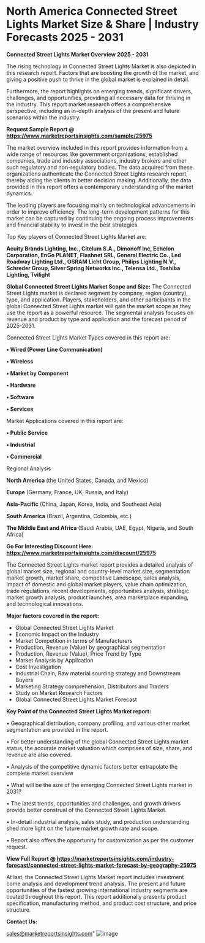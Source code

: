 # North America Connected Street Lights Market Size & Share | Industry Forecasts 2025 - 2031

<Strong> Connected Street Lights Market Overview 2025 - 2031</strong>

The rising technology in Connected Street Lights Market is also depicted in this research report. Factors that are boosting the growth of the market, and giving a positive push to thrive in the global market is explained in detail.

Furthermore, the report highlights on emerging trends, significant drivers, challenges, and opportunities, providing all necessary data for thriving in the industry. This report market research offers a comprehensive perspective, including an in-depth analysis of the present and future scenarios within the industry.

<strong>Request Sample Report @ <a href=https://www.marketreportsinsights.com/sample/25975>https://www.marketreportsinsights.com/sample/25975</a></strong>

The market overview included in this report provides information from a wide range of resources like government organizations, established companies, trade and industry associations, industry brokers and other such regulatory and non-regulatory bodies. The data acquired from these organizations authenticate the Connected Street Lights research report, thereby aiding the clients in better decision making. Additionally, the data provided in this report offers a contemporary understanding of the market dynamics.

The leading players are focusing mainly on technological advancements in order to improve efficiency. The long-term development patterns for this market can be captured by continuing the ongoing process improvements and financial stability to invest in the best strategies.

Top Key players of Connected Street Lights Market are:

<strong>Acuity Brands Lighting, Inc., Citelum S.A., Dimonoff Inc, Echelon Corporation, EnGo PLANET, Flashnet SRL, General Electric Co., Led Roadway Lighting Ltd., OSRAM Licht Group, Philips Lighting N.V., Schreder Group, Silver Spring Networks Inc., Telensa Ltd., Toshiba Lighting, Tvilight</strong>

<strong><b>Global Connected Street Lights Market Scope and Size:</b></strong>
The Connected Street Lights market is declared segment by company, region (country), type, and application. Players, stakeholders, and other participants in the global Connected Street Lights market will gain the market scope as they use the report as a powerful resource. The segmental analysis focuses on revenue and product by type and application and the forecast period of 2025-2031.

Connected Street Lights Market Types covered in this report are:

<strong>• Wired (Power Line Communication)

• Wireless

• Market by Component

• Hardware

• Software

• Services</strong>

Market Applications covered in this report are:

<strong>• Public Service

• Industrial

• Commercial</strong> 

Regional Analysis

<strong>North America</strong> (the United States, Canada, and Mexico)

<strong>Europe</strong> (Germany, France, UK, Russia, and Italy)

<strong>Asia-Pacific</strong> (China, Japan, Korea, India, and Southeast Asia)

<strong>South America</strong> (Brazil, Argentina, Colombia, etc.)

<strong>The Middle East and Africa</strong> (Saudi Arabia, UAE, Egypt, Nigeria, and South Africa)

<strong>Go For Interesting Discount Here: <a href=https://www.marketreportsinsights.com/discount/25975>https://www.marketreportsinsights.com/discount/25975</a></strong>

The Connected Street Lights market report provides a detailed analysis of global market size, regional and country-level market size, segmentation market growth, market share, competitive Landscape, sales analysis, impact of domestic and global market players, value chain optimization, trade regulations, recent developments, opportunities analysis, strategic market growth analysis, product launches, area marketplace expanding, and technological innovations.

<strong><b>Major factors covered in the report:</b></strong>
<ul>
  <li>Global Connected Street Lights Market </li>
  <li>Economic Impact on the Industry</li>
  <li>Market Competition in terms of Manufacturers</li>
  <li>Production, Revenue (Value) by geographical segmentation</li>
  <li>Production, Revenue (Value), Price Trend by Type</li>
  <li>Market Analysis by Application</li>
  <li>Cost Investigation</li>
  <li>Industrial Chain, Raw material sourcing strategy and Downstream Buyers</li>
  <li>Marketing Strategy comprehension, Distributors and Traders</li>
  <li>Study on Market Research Factors</li>
  <li>Global Connected Street Lights Market Forecast</li>
</ul>

<strong><b>Key Point of the Connected Street Lights Market report:</b></strong>

• Geographical distribution, company profiling, and various other market segmentation are provided in the report.

• For better understanding of the global Connected Street Lights market status, the accurate market valuation which comprises of size, share, and revenue are also covered.

• Analysis of the competitive dynamic factors better extrapolate the complete market overview

• What will be the size of the emerging Connected Street Lights market in 2031?

• The latest trends, opportunities and challenges, and growth drivers provide better construal of the Connected Street Lights Market.

• In-detail industrial analysis, sales study, and production understanding shed more light on the future market growth rate and scope.

• Report also offers the opportunity for customization as per the customer request.

<strong><b>View Full Report @ <a href=https://marketreportsinsights.com/industry-forecast/connected-street-lights-market-forecast-by-geography-25975>https://marketreportsinsights.com/industry-forecast/connected-street-lights-market-forecast-by-geography-25975</a></b></strong>


At last, the Connected Street Lights Market report includes investment come analysis and development trend analysis. The present and future opportunities of the fastest growing international industry segments are coated throughout this report. This report additionally presents product specification, manufacturing method, and product cost structure, and price structure.

<strong>Contact Us:</strong>

sales@marketreportsinsights.com"
![image](https://github.com/user-attachments/assets/174d3003-db7b-49d3-ae77-b4f3f643b1b8)
